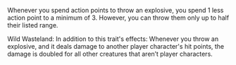 Whenever you spend action points to throw an explosive, you spend 1 less action point to a minimum of 3. However, you can throw them only up to half their listed range. 

Wild Wasteland: In addition to this trait's effects: Whenever you throw an explosive, and it deals damage to another player character's hit points, the damage is doubled for all other creatures that aren’t player characters.
